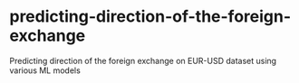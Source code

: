 # predicting-direction-of-the-foreign-exchange
Predicting direction of the foreign exchange on EUR-USD dataset using various ML models
